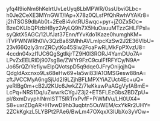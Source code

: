 yfq4I9ioNm6hKeIrtUvLeUyq8LbMPWR/0ssUbviGLbc=
h0Je2CeXE3MYnGWT/lAp+X78z0QLsfPfQhRwhVYAKr8=
j2hTSOS9dbAb0t+2EeBi4vktRUSwqc+pyr+jZOZx5Oc=
BzeOKUbQPlzbHByz2AyLQ9h7X5HuOauuMTzzGHLFPsI=
syQktX5AGC/12UfJat37Enn/fYvKdo1Kaze0humghKM=
iTVPWNWRh0Vv3QzBa8SMhhAVLmlpcKzSw2J2E36VlbU=
23vl66Qzly3mrZRCytKo45Slw2FoaFwRLMkFpPXvzU8=
4ccdn04xzI1UC6QgSgtlkjrTZ9H0I3RORJ4YamDUo7A=
LPvZxEELRIDj907sgBe/ZWYr9FzC9culFfRFYCy/N9A=
Jo65rQZrYefiywElpQVotspD5q9dqe0JFryOnijqjhQ=
QdgldAxcnxo9Ls68eHw69+la5wi83IA1OMSGesw88nA=
zftJVCCMyA6ngSjUd2I9LZjhBFLMPXYiAZUct4Ec+uQ=
yeRlBg0m+cB2J2KUc6JwkZZ/7IeKkawPaAGgVyfABmE=
LcPq+NRS1Dq/uZwwrkCYgJZ3j2+ET5FLEzGbs2BDZpU=
pl/8xmDvyphINrnISTT5lRTrxPvfF+PiWMVu/LH0UX4=
S8+uxrZDgAR+H1vwD9hb3uqbtn5OuWEM/cxYkRr2UHY=
2ZCkKgkzL5LYBPt2PAe6/BwLm47OXqxX3lUbXo3yVOw=
